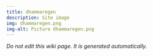 ```yaml
---
title: dhammaregen
description: Site image
img: dhammaregen.png
img-alt: Picture dhammaregen.png
---
```


_Do not edit this wiki page. It is generated automatically._ 

